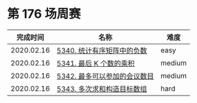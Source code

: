 # 第 176 场周赛

**完成时间**|**名称**|**难度**
------------|--------|------------
2020.02.16|[5340. 统计有序矩阵中的负数](./5340.%20统计有序矩阵中的负数)|easy
2020.02.16|[5341. 最后 K 个数的乘积](./5333.%20最后%20K%20个数的乘积)|medium
2020.02.16|[5342. 最多可以参加的会议数目](./5334.%20最多可以参加的会议数目)|medium
2020.02.16|[5343. 多次求和构造目标数组](./5335.%20多次求和构造目标数组)|hard
